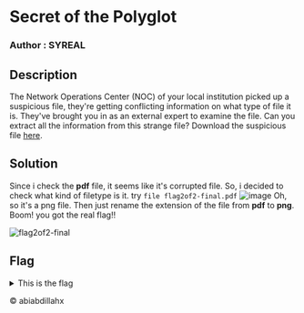 # Secret of the Polyglot
### Author : SYREAL

## Description
The Network Operations Center (NOC) of your local institution picked up a suspicious file, they're getting conflicting information on what type of file it is. They've brought you in as an external expert to examine the file. Can you extract all the information from this strange file?
Download the suspicious file [here](https://artifacts.picoctf.net/c_titan/97/flag2of2-final.pdf).

## Solution
Since i check the **pdf** file, it seems like it's corrupted file.  So, i decided to check what kind of filetype is it. try `file flag2of2-final.pdf`
![image](https://github.com/user-attachments/assets/69c54de8-9819-40f6-9d6d-03ae544dfd23)
Oh, so it's a png file. Then just rename the extension of the file from **pdf** to **png**. Boom! you got the real flag!!

![flag2of2-final](https://github.com/user-attachments/assets/4482fc3e-4b9a-41dd-96c4-fb8823a4b728)

## Flag
<details>
  <summary>This is the flag</summary>

  ```
  picoCTF{f1u3n7_}
  ```
</details>


<p>&copy; abiabdillahx</p>
